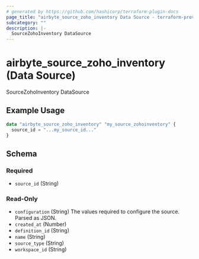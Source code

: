 ```yaml
---
# generated by https://github.com/hashicorp/terraform-plugin-docs
page_title: "airbyte_source_zoho_inventory Data Source - terraform-provider-airbyte"
subcategory: ""
description: |-
  SourceZohoInventory DataSource
---
```


# airbyte_source_zoho_inventory (Data Source)

SourceZohoInventory DataSource

## Example Usage

```terraform
data "airbyte_source_zoho_inventory" "my_source_zohoinventory" {
  source_id = "...my_source_id..."
}
```

<!-- schema generated by tfplugindocs -->
## Schema

### Required

- `source_id` (String)

### Read-Only

- `configuration` (String) The values required to configure the source. Parsed as JSON.
- `created_at` (Number)
- `definition_id` (String)
- `name` (String)
- `source_type` (String)
- `workspace_id` (String)
